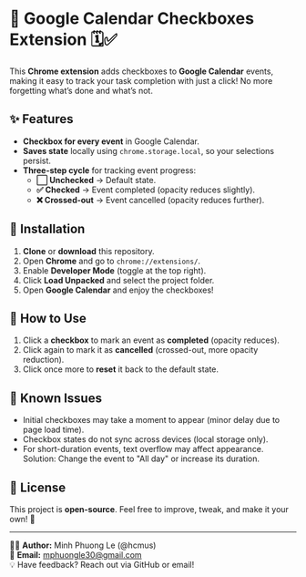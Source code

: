 # 🎉 Google Calendar Checkboxes Extension 🗓️✅

This **Chrome extension** adds checkboxes to **Google Calendar** events, making it easy to track your task completion with just a click! No more forgetting what’s done and what’s not.

## ✨ Features
- **Checkbox for every event** in Google Calendar.
- **Saves state** locally using `chrome.storage.local`, so your selections persist.
- **Three-step cycle** for tracking event progress:
  - **⬜ Unchecked** → Default state.
  - **✅ Checked** → Event completed (opacity reduces slightly).
  - **❌ Crossed-out** → Event cancelled (opacity reduces further).

## 🔧 Installation
1. **Clone** or **download** this repository.
2. Open **Chrome** and go to `chrome://extensions/`.
3. Enable **Developer Mode** (toggle at the top right).
4. Click **Load Unpacked** and select the project folder.
5. Open **Google Calendar** and enjoy the checkboxes!

## 🎯 How to Use
1. Click a **checkbox** to mark an event as **completed** (opacity reduces).
2. Click again to mark it as **cancelled** (crossed-out, more opacity reduction).
3. Click once more to **reset** it back to the default state.

## 🐞 Known Issues
- Initial checkboxes may take a moment to appear (minor delay due to page load time).
- Checkbox states do not sync across devices (local storage only).
- For short-duration events, text overflow may affect appearance. Solution: Change the event to "All day" or increase its duration.  

## 📜 License
This project is **open-source**. Feel free to improve, tweak, and make it your own! 🚀

---
👨‍💻 **Author:** Minh Phuong Le (@hcmus)  
📧 **Email:** mphuongle30@gmail.com  
💡 Have feedback? Reach out via GitHub or email!
